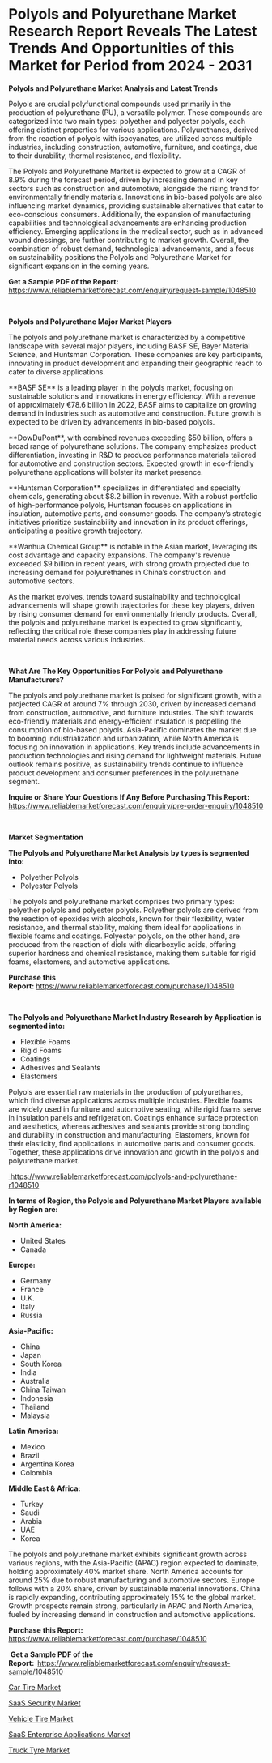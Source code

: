 <p><h1>Polyols and Polyurethane Market Research Report Reveals The Latest Trends And Opportunities of this Market for Period from 2024 - 2031</h1></p><p><strong>Polyols and Polyurethane Market Analysis and Latest Trends</strong></p>
<p><p>Polyols are crucial polyfunctional compounds used primarily in the production of polyurethane (PU), a versatile polymer. These compounds are categorized into two main types: polyether and polyester polyols, each offering distinct properties for various applications. Polyurethanes, derived from the reaction of polyols with isocyanates, are utilized across multiple industries, including construction, automotive, furniture, and coatings, due to their durability, thermal resistance, and flexibility.</p><p>The Polyols and Polyurethane Market is expected to grow at a CAGR of 8.9% during the forecast period, driven by increasing demand in key sectors such as construction and automotive, alongside the rising trend for environmentally friendly materials. Innovations in bio-based polyols are also influencing market dynamics, providing sustainable alternatives that cater to eco-conscious consumers. Additionally, the expansion of manufacturing capabilities and technological advancements are enhancing production efficiency. Emerging applications in the medical sector, such as in advanced wound dressings, are further contributing to market growth. Overall, the combination of robust demand, technological advancements, and a focus on sustainability positions the Polyols and Polyurethane Market for significant expansion in the coming years.</p></p>
<p><strong>Get a Sample PDF of the Report:&nbsp;</strong> <a href="https://www.reliablemarketforecast.com/enquiry/request-sample/1048510?utm_campaign=1108&utm_medium=2&utm_source=Github&utm_content=ia&utm_term=15112024&utm_id=polyols-and-polyurethane">https://www.reliablemarketforecast.com/enquiry/request-sample/1048510</a></p>
<p>&nbsp;</p>
<p><strong>Polyols and Polyurethane Major Market Players</strong></p>
<p><p>The polyols and polyurethane market is characterized by a competitive landscape with several major players, including BASF SE, Bayer Material Science, and Huntsman Corporation. These companies are key participants, innovating in product development and expanding their geographic reach to cater to diverse applications.</p><p>**BASF SE** is a leading player in the polyols market, focusing on sustainable solutions and innovations in energy efficiency. With a revenue of approximately €78.6 billion in 2022, BASF aims to capitalize on growing demand in industries such as automotive and construction. Future growth is expected to be driven by advancements in bio-based polyols.</p><p>**DowDuPont**, with combined revenues exceeding $50 billion, offers a broad range of polyurethane solutions. The company emphasizes product differentiation, investing in R&D to produce performance materials tailored for automotive and construction sectors. Expected growth in eco-friendly polyurethane applications will bolster its market presence.</p><p>**Huntsman Corporation** specializes in differentiated and specialty chemicals, generating about $8.2 billion in revenue. With a robust portfolio of high-performance polyols, Huntsman focuses on applications in insulation, automotive parts, and consumer goods. The company’s strategic initiatives prioritize sustainability and innovation in its product offerings, anticipating a positive growth trajectory.</p><p>**Wanhua Chemical Group** is notable in the Asian market, leveraging its cost advantage and capacity expansions. The company's revenue exceeded $9 billion in recent years, with strong growth projected due to increasing demand for polyurethanes in China’s construction and automotive sectors.</p><p>As the market evolves, trends toward sustainability and technological advancements will shape growth trajectories for these key players, driven by rising consumer demand for environmentally friendly products. Overall, the polyols and polyurethane market is expected to grow significantly, reflecting the critical role these companies play in addressing future material needs across various industries.</p></p>
<p>&nbsp;</p>
<p><strong>What Are The Key Opportunities For Polyols and Polyurethane Manufacturers?</strong></p>
<p><p>The polyols and polyurethane market is poised for significant growth, with a projected CAGR of around 7% through 2030, driven by increased demand from construction, automotive, and furniture industries. The shift towards eco-friendly materials and energy-efficient insulation is propelling the consumption of bio-based polyols. Asia-Pacific dominates the market due to booming industrialization and urbanization, while North America is focusing on innovation in applications. Key trends include advancements in production technologies and rising demand for lightweight materials. Future outlook remains positive, as sustainability trends continue to influence product development and consumer preferences in the polyurethane segment.</p></p>
<p><strong>Inquire or Share Your Questions If Any Before Purchasing This Report:</strong> <a href="https://www.reliablemarketforecast.com/enquiry/pre-order-enquiry/1048510?utm_campaign=1108&utm_medium=2&utm_source=Github&utm_content=ia&utm_term=15112024&utm_id=polyols-and-polyurethane">https://www.reliablemarketforecast.com/enquiry/pre-order-enquiry/1048510</a></p>
<p>&nbsp;</p>
<p><strong>Market Segmentation</strong></p>
<p><strong>The Polyols and Polyurethane Market Analysis by types is segmented into:</strong></p>
<p><ul><li>Polyether Polyols</li><li>Polyester Polyols</li></ul></p>
<p><p>The polyols and polyurethane market comprises two primary types: polyether polyols and polyester polyols. Polyether polyols are derived from the reaction of epoxides with alcohols, known for their flexibility, water resistance, and thermal stability, making them ideal for applications in flexible foams and coatings. Polyester polyols, on the other hand, are produced from the reaction of diols with dicarboxylic acids, offering superior hardness and chemical resistance, making them suitable for rigid foams, elastomers, and automotive applications.</p></p>
<p><strong>Purchase this Report:&nbsp;</strong><a href="https://www.reliablemarketforecast.com/purchase/1048510?utm_campaign=1108&utm_medium=2&utm_source=Github&utm_content=ia&utm_term=15112024&utm_id=polyols-and-polyurethane">https://www.reliablemarketforecast.com/purchase/1048510</a></p>
<p>&nbsp;</p>
<p><strong>The Polyols and Polyurethane Market Industry Research by Application is segmented into:</strong></p>
<p><ul><li>Flexible Foams</li><li>Rigid Foams</li><li>Coatings</li><li>Adhesives and Sealants</li><li>Elastomers</li></ul></p>
<p><p>Polyols are essential raw materials in the production of polyurethanes, which find diverse applications across multiple industries. Flexible foams are widely used in furniture and automotive seating, while rigid foams serve in insulation panels and refrigeration. Coatings enhance surface protection and aesthetics, whereas adhesives and sealants provide strong bonding and durability in construction and manufacturing. Elastomers, known for their elasticity, find applications in automotive parts and consumer goods. Together, these applications drive innovation and growth in the polyols and polyurethane market.</p></p>
<p><a href="https://www.reliablemarketforecast.com/polyols-and-polyurethane-r1048510?utm_campaign=1108&utm_medium=2&utm_source=Github&utm_content=ia&utm_term=15112024&utm_id=polyols-and-polyurethane">&nbsp;https://www.reliablemarketforecast.com/polyols-and-polyurethane-r1048510</a></p>
<p><strong>In terms of Region, the Polyols and Polyurethane Market Players available by Region are:</strong></p>
<p>
    <p> <strong> North America: </strong>
        <ul>
            <li>United States</li>
            <li>Canada</li>
        </ul>
        </p> 
    <p> <strong> Europe: </strong>
        <ul>
            <li>Germany</li>
            <li>France</li>
            <li>U.K.</li>
            <li>Italy</li>
            <li>Russia</li>
        </ul>
        </p> 
    <p> <strong> Asia-Pacific: </strong>
        <ul>
            <li>China</li>
            <li>Japan</li>
            <li>South Korea</li>
            <li>India</li>
            <li>Australia</li>
            <li>China Taiwan</li>
            <li>Indonesia</li>
            <li>Thailand</li>
            <li>Malaysia</li>
        </ul>
        </p> 
    <p> <strong> Latin America: </strong>
        <ul>
            <li>Mexico</li>
            <li>Brazil</li>
            <li>Argentina Korea</li>
            <li>Colombia</li>
        </ul>
        </p> 
    <p> <strong> Middle East & Africa: </strong>
        <ul>
            <li>Turkey</li>
            <li>Saudi</li>
            <li>Arabia</li>
            <li>UAE</li>
            <li>Korea</li>
        </ul>
    </p>
    </p>
<p><p>The polyols and polyurethane market exhibits significant growth across various regions, with the Asia-Pacific (APAC) region expected to dominate, holding approximately 40% market share. North America accounts for around 25% due to robust manufacturing and automotive sectors. Europe follows with a 20% share, driven by sustainable material innovations. China is rapidly expanding, contributing approximately 15% to the global market. Growth prospects remain strong, particularly in APAC and North America, fueled by increasing demand in construction and automotive applications.</p></p>
<p><strong>Purchase this Report: </strong><a href="https://www.reliablemarketforecast.com/purchase/1048510?utm_campaign=1108&utm_medium=2&utm_source=Github&utm_content=ia&utm_term=15112024&utm_id=polyols-and-polyurethane">https://www.reliablemarketforecast.com/purchase/1048510</a></p>
<p>&nbsp;<strong>Get a Sample PDF of the Report:&nbsp;&nbsp;</strong><a href="https://www.reliablemarketforecast.com/enquiry/request-sample/1048510?utm_campaign=1108&utm_medium=2&utm_source=Github&utm_content=ia&utm_term=15112024&utm_id=polyols-and-polyurethane">https://www.reliablemarketforecast.com/enquiry/request-sample/1048510</a></p>
<p><strong></strong></p>
<p><p><a href="https://www.linkedin.com/pulse/future-trends-global-car-tire-market-insights-analysis-6m5ee?utm_campaign=1108&utm_medium=2&utm_source=Github&utm_content=ia&utm_term=15112024&utm_id=polyols-and-polyurethane">Car Tire Market</a></p><p><a href="https://issuu.com/reportprime-2/docs/saas-security-market-size-2030.pptx_c0fddbd47a508b?utm_campaign=1108&utm_medium=2&utm_source=Github&utm_content=ia&utm_term=15112024&utm_id=polyols-and-polyurethane">SaaS Security Market</a></p><p><a href="https://www.linkedin.com/pulse/vehicle-tire-market-global-analysis-trends-forecasts-2024-2031-8fnde?utm_campaign=1108&utm_medium=2&utm_source=Github&utm_content=ia&utm_term=15112024&utm_id=polyols-and-polyurethane">Vehicle Tire Market</a></p><p><a href="https://issuu.com/reportprime-2/docs/saas-enterprise-applications-market_31e30061f2d5b9?utm_campaign=1108&utm_medium=2&utm_source=Github&utm_content=ia&utm_term=15112024&utm_id=polyols-and-polyurethane">SaaS Enterprise Applications Market</a></p><p><a href="https://www.linkedin.com/pulse/truck-tyre-industry-insights-report-analyzing-market-trends-himie?utm_campaign=1108&utm_medium=2&utm_source=Github&utm_content=ia&utm_term=15112024&utm_id=polyols-and-polyurethane">Truck Tyre Market</a></p></p>